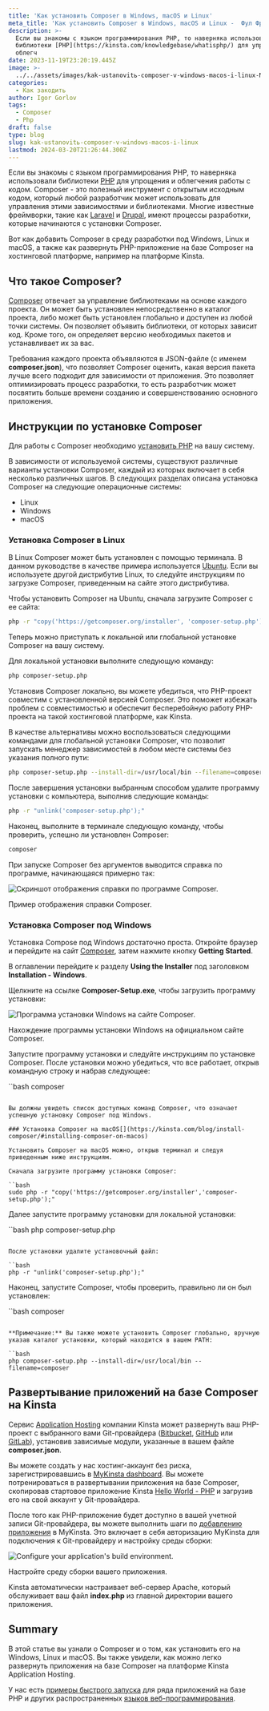 ```yaml
---
title: 'Как установить Composer в Windows, macOS и Linux'
meta_title: 'Как установить Composer в Windows, macOS и Linux -  Фул Фронт Дев'
description: >-
  Если вы знакомы с языком программирования PHP, то наверняка использовали
  библиотеки [PHP](https://kinsta.com/knowledgebase/whatisphp/) для упрощения и
  облегч
date: 2023-11-19T23:20:19.445Z
image: >-
  ../../assets/images/kak-ustanovitь-composer-v-windows-macos-i-linux-Nov-20-2023.avif
categories:
  - Как закодить
author: Igor Gorlov
tags:
  - Composer
  - Php
draft: false
type: blog
slug: kak-ustanovitь-composer-v-windows-macos-i-linux
lastmod: 2024-03-20T21:26:44.300Z
---
```


Если вы знакомы с языком программирования PHP, то наверняка использовали библиотеки [PHP](https://kinsta.com/knowledgebase/what-is-php/) для упрощения и облегчения работы с кодом. Composer - это полезный инструмент с открытым исходным кодом, который любой разработчик может использовать для управления этими зависимостями и библиотеками. Многие известные фреймворки, такие как [Laravel](https://kinsta.com/knowledgebase/install-laravel/) и [Drupal](https://kinsta.com/blog/wordpress-vs-drupal/), имеют процессы разработки, которые начинаются с установки Composer.

Вот как добавить Composer в среду разработки под Windows, Linux и macOS, а также как развернуть PHP-приложение на базе Composer на хостинговой платформе, например на платформе Kinsta.

## Что такое Composer?[](https://kinsta.com/blog/install-composer/#what-is-composer)

[Composer](https://getcomposer.org/) отвечает за управление библиотеками на основе каждого проекта. Он может быть установлен непосредственно в каталог проекта, либо может быть установлен глобально и доступен из любой точки системы. Он позволяет объявить библиотеки, от которых зависит код. Кроме того, он определяет версию необходимых пакетов и устанавливает их за вас.

Требования каждого проекта объявляются в JSON-файле (с именем **composer.json**), что позволяет Composer оценить, какая версия пакета лучше всего подходит для зависимости от приложения. Это позволяет оптимизировать процесс разработки, то есть разработчик может посвятить больше времени созданию и совершенствованию основного приложения.

## Инструкции по установке Composer[](https://kinsta.com/blog/install-composer/#composer-installation-instructions)

Для работы с Composer необходимо [установить PHP](https://kinsta.com/blog/install-php/) на вашу систему.

В зависимости от используемой системы, существуют различные варианты установки Composer, каждый из которых включает в себя несколько различных шагов. В следующих разделах описана установка Composer на следующие операционные системы:

- Linux
- Windows
- macOS

### Установка Composer в Linux[](https://kinsta.com/blog/install-composer/#installing-composer-on-linux)

В Linux Composer может быть установлен с помощью терминала. В данном руководстве в качестве примера используется [Ubuntu](https://kinsta.com/knowledgebase/check-ubuntu-version/). Если вы используете другой дистрибутив Linux, то следуйте инструкциям по загрузке Composer, приведенным на сайте этого дистрибутива.

Чтобы установить Composer на Ubuntu, сначала загрузите Composer с ее сайта:

```bash
php -r "copy('https://getcomposer.org/installer', 'composer-setup.php');"
```

Теперь можно приступать к локальной или глобальной установке Composer на вашу систему.

Для локальной установки выполните следующую команду:

```bash
php composer-setup.php
```

Установив Composer локально, вы можете убедиться, что PHP-проект совместим с установленной версией Composer. Это поможет избежать проблем с совместимостью и обеспечит бесперебойную работу PHP-проекта на такой хостинговой платформе, как Kinsta.

В качестве альтернативы можно воспользоваться следующими командами для глобальной установки Composer, что позволит запускать менеджер зависимостей в любом месте системы без указания полного пути:

```bash
php composer-setup.php --install-dir=/usr/local/bin --filename=composer
```

После завершения установки выбранным способом удалите программу установки с компьютера, выполнив следующие команды:

```bash
php -r "unlink('composer-setup.php');"
```

Наконец, выполните в терминале следующую команду, чтобы проверить, успешно ли установлен Composer:

```bash
composer
```

При запуске Composer без аргументов выводится справка по программе, начинающаяся примерно так:

![Скриншот отображения справки по программе Composer.](https://kinsta.com/wp-content/uploads/2023/09/composer-help-screen-after-install.png)

Пример отображения справки Composer.

### Установка Composer под Windows[](https://kinsta.com/blog/install-composer/#installing-composer-on-windows)

Установка Compose под Windows достаточно проста. Откройте браузер и перейдите на сайт [Composer](https://getcomposer.org/), затем нажмите кнопку **Getting Started**.

В оглавлении перейдите к разделу **Using the Installer** под заголовком **Installation - Windows**.

Щелкните на ссылке **Composer-Setup.exe**, чтобы загрузить программу установки:

![Программа установки Windows на сайте Composer.](https://kinsta.com/wp-content/uploads/2023/09/download-windows-composer-installer.png)

Нахождение программы установки Windows на официальном сайте Composer.

Запустите программу установки и следуйте инструкциям по установке Composer. После установки можно убедиться, что все работает, открыв командную строку и набрав следующее:

``bash
composer

```

Вы должны увидеть список доступных команд Composer, что означает успешную установку Composer под Windows.

### Установка Composer на macOS[](https://kinsta.com/blog/install-composer/#installing-composer-on-macos)

Установить Composer на macOS можно, открыв терминал и следуя приведенным ниже инструкциям.

Сначала загрузите программу установки Composer:

``bash
sudo php -r "copy('https://getcomposer.org/installer','composer-setup.php');"
```

Далее запустите программу установки для локальной установки:

``bash
php composer-setup.php

```

После установки удалите установочный файл:

``bash
php -r "unlink('composer-setup.php');"
```

Наконец, запустите Composer, чтобы проверить, правильно ли он был установлен:

``bash
composer

```

**Примечание:** Вы также можете установить Composer глобально, вручную указав каталог установки, который находится в вашем PATH:

``bash
php composer-setup.php --install-dir=/usr/local/bin --filename=composer
```

## Развертывание приложений на базе Composer на Kinsta[](https://kinsta.com/blog/install-composer/#deploying-composerbased-applications-on-kinsta)

Сервис [Application Hosting](https://kinsta.com/application-hosting/) компании Kinsta может развернуть ваш PHP-проект с выбранного вами Git-провайдера ([Bitbucket](https://kinsta.com/docs/granting-kinsta-access-to-bitbucket/), [GitHub](https://kinsta.com/docs/authorizing-kinsta-on-github/) или [GitLab](https://kinsta.com/docs/authorizing-kinsta-on-gitlab/)), установив зависимые модули, указанные в вашем файле **composer.json**.

Вы можете создать у нас хостинг-аккаунт без риска, зарегистрировавшись в [MyKinsta dashboard](https://kinsta.com/mykinsta/). Вы можете потренироваться в развертывании приложения на базе Composer, скопировав стартовое приложение Kinsta [Hello World - PHP](https://github.com/kinsta/hello-world-php) и загрузив его на свой аккаунт у Git-провайдера.

После того как PHP-приложение будет доступно в вашей учетной записи Git-провайдера, вы можете выполнить шаги по [добавлению приложения](https://kinsta.com/docs/add-an-application/) в MyKinsta. Это включает в себя авторизацию MyKinsta для подключения к Git-провайдеру и настройку среды сборки:

![Configure your application's build environment.](https://kinsta.com/wp-content/uploads/2022/08/add-application-build-environment-3.png 'Настройте среду сборки вашего приложения.')

Настройте среду сборки вашего приложения.

Kinsta автоматически настраивает веб-сервер Apache, который обслуживает ваш файл **index.php** из главной директории вашего приложения.

## Summary[](https://kinsta.com/blog/install-composer/#summary)

В этой статье вы узнали о Composer и о том, как установить его на Windows, Linux и macOS. Вы также увидели, как можно легко развернуть приложения на базе Composer на платформе Kinsta Application Hosting.

У нас есть [примеры быстрого запуска](https://kinsta.com/docs/application-hosting/quick-start-examples/) для ряда приложений на базе PHP и других распространенных [языков веб-программирования](https://kinsta.com/docs/supported-frameworks-and-languages/).
